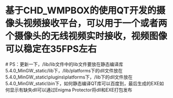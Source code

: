 ﻿# 基于CHD_WMPBOX的使用QT开发的摄像头视频接收平台，可以用于一个或者两个摄像头的无线视频实时接收，视频图像可以稳定在35FPS左右
﻿# PS：更新一下，/lib/lib文件中的lib文件要放在静态编译库5.4.0_MinGW_static/lib下，/lib/platforms下的dll文件放在5.4.0_MinGW_static\plugins\platforms下，/lib下的dll文件放在5.4.0_MinGW_static\bin下，如何静态编译QT库可以百度到，最后生成的EXE如何显示有缺失dll可以通过Enigma Protector将dll和EXE打包发布
